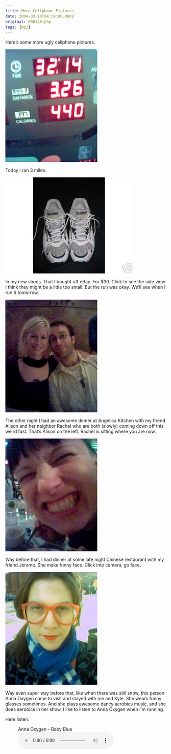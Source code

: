 ```yaml
---
title: More Cellphone Pictures
date: 2004-03-10T04:59:00.000Z
original: 000140.php
tags: [mp3]
---
```


Here’s some more ugly cellphone pictures.

<p class="polaroid" style="--deg: -2deg"><img src="./3milerun.jpg" /></p>
Today I ran 3 miles.

<p class="polaroid" style="--deg: -2deg"><img src="./newshoes-0.jpg" /></p>
In my new shoes. That I bought off eBay. For $30. Click to see the side view. I think they might be a little too small. But the run was okay. We’ll see when I run 6 tomorrow.

<p class="polaroid" style="--deg: -2deg"><img src="./pascal-alison.jpg" /></p>
The other night I had an awesome dinner at Angelica Kitchen with my friend Alison and her neighbor Rachel who are both (slowly) coming down off this weird fast. That’s Alison on the left. Rachel is sitting where you are now.

<p class="polaroid" style="--deg: -2deg"><img src="./jerome.jpg" /></p>
Way before that, I had dinner at some late night Chinese restaurant with my friend Jerome. She make funny face. Click into camera, go face.

<p class="polaroid" style="--deg: -2deg"><img src="./annaoxygen.jpg" /></p>
Way even super way before that, like when there was still snow, this person Anna Oxygen came to visit and stayed with me and Kyle. She wears funny glasses sometimes. And she plays awesome dancy aerobics music, and she does aerobics in her show. I like to listen to Anna Oxygen when I’m running.

Here listen:

<figure>
  <figcaption>Anna Oxygen - Baby Blue</figcaption>
  <audio controls src="./annaoxygen-babyblue.mp3" />
</figure>
